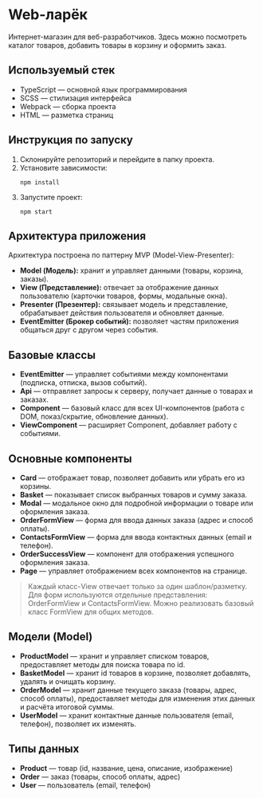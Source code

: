 # Web-ларёк

Интернет-магазин для веб-разработчиков. Здесь можно посмотреть каталог товаров, добавить товары в корзину и оформить заказ.

## Используемый стек

- TypeScript — основной язык программирования
- SCSS — стилизация интерфейса
- Webpack — сборка проекта
- HTML — разметка страниц

## Инструкция по запуску

1. Склонируйте репозиторий и перейдите в папку проекта.
2. Установите зависимости:
   ```
   npm install
   ```
3. Запустите проект:
   ```
   npm start
   ```

## Архитектура приложения

Архитектура построена по паттерну MVP (Model-View-Presenter):

- **Model (Модель):** хранит и управляет данными (товары, корзина, заказы).
- **View (Представление):** отвечает за отображение данных пользователю (карточки товаров, формы, модальные окна).
- **Presenter (Презентер):** связывает модель и представление, обрабатывает действия пользователя и обновляет данные.
- **EventEmitter (Брокер событий):** позволяет частям приложения общаться друг с другом через события.

## Базовые классы

- **EventEmitter** — управляет событиями между компонентами (подписка, отписка, вызов событий).
- **Api** — отправляет запросы к серверу, получает данные о товарах и заказах.
- **Component** — базовый класс для всех UI-компонентов (работа с DOM, показ/скрытие, обновление данных).
- **ViewComponent** — расширяет Component, добавляет работу с событиями.

## Основные компоненты

- **Card** — отображает товар, позволяет добавить или убрать его из корзины.
- **Basket** — показывает список выбранных товаров и сумму заказа.
- **Modal** — модальное окно для подробной информации о товаре или оформления заказа.
- **OrderFormView** — форма для ввода данных заказа (адрес и способ оплаты).
- **ContactsFormView** — форма для ввода контактных данных (email и телефон).
- **OrderSuccessView** — компонент для отображения успешного оформления заказа.
- **Page** — управляет отображением всех компонентов на странице.

> Каждый класс-View отвечает только за один шаблон/разметку. Для форм используются отдельные представления: OrderFormView и ContactsFormView. Можно реализовать базовый класс FormView для общих методов.

## Модели (Model)

- **ProductModel** — хранит и управляет списком товаров, предоставляет методы для поиска товара по id.
- **BasketModel** — хранит id товаров в корзине, позволяет добавлять, удалять и очищать корзину.
- **OrderModel** — хранит данные текущего заказа (товары, адрес, способ оплаты), предоставляет методы для изменения этих данных и расчёта итоговой суммы.
- **UserModel** — хранит контактные данные пользователя (email, телефон), позволяет их изменять.

## Типы данных

- **Product** — товар (id, название, цена, описание, изображение)
- **Order** — заказ (товары, способ оплаты, адрес)
- **User** — пользователь (email, телефон)
